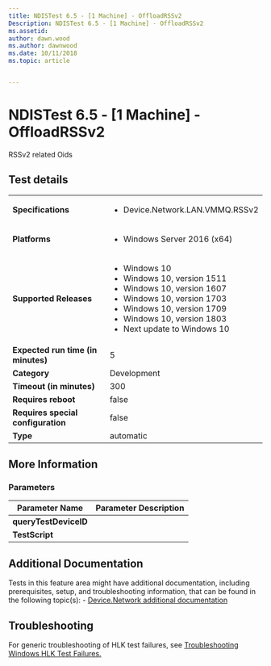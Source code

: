 ```yaml
---
title: NDISTest 6.5 - [1 Machine] - OffloadRSSv2
Description: NDISTest 6.5 - [1 Machine] - OffloadRSSv2
ms.assetid: 
author: dawn.wood
ms.author: dawnwood
ms.date: 10/11/2018
ms.topic: article


---
```


# NDISTest 6.5 - [1 Machine] - OffloadRSSv2

RSSv2 related Oids

## Test details
|||
|---|---|
| **Specifications**  | <ul><li>Device.Network.LAN.VMMQ.RSSv2</li></ul> |  
| **Platforms**   | <ul><li>Windows Server 2016 (x64)</li></ul> |
| **Supported Releases** | <ul><li>Windows 10</li><li>Windows 10, version 1511</li><li>Windows 10, version 1607</li><li>Windows 10, version 1703</li><li>Windows 10, version 1709</li><li>Windows 10, version 1803</li><li>Next update to Windows 10</li></ul> |
|**Expected run time (in minutes)**| 5 |
|**Category**| Development |
|**Timeout (in minutes)**| 300 |
|**Requires reboot**| false |
|**Requires special configuration**| false |
|**Type**| automatic |

## More Information
### Parameters
| Parameter Name | Parameter Description |
| --- | --- |
| **queryTestDeviceID** |  |
| **TestScript** |  |


## Additional Documentation
Tests in this feature area might have additional documentation, including prerequisites, setup, and troubleshooting information, that can be found in the following topic(s): - [Device.Network additional documentation](device-network-additional-documentation.md)



## Troubleshooting
For generic troubleshooting of HLK test failures, see [Troubleshooting Windows HLK Test Failures.](..\user\troubleshooting-windows-hlk-test-failures.md)